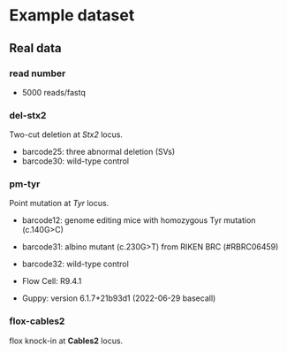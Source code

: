# Example dataset

## Real data

### read number

+ 5000 reads/fastq

### del-stx2

Two-cut deletion at *Stx2* locus.

+ barcode25: three abnormal deletion (SVs)
+ barcode30: wild-type control

### pm-tyr

Point mutation at *Tyr* locus.

+ barcode12: genome editing mice with homozygous Tyr mutation (c.140G>C)
+ barcode31: albino mutant (c.230G>T) from RIKEN BRC (#RBRC06459)
+ barcode32: wild-type control

+ Flow Cell: R9.4.1
+ Guppy: version 6.1.7+21b93d1 (2022-06-29 basecall)

### flox-cables2

flox knock-in at **Cables2** locus.

